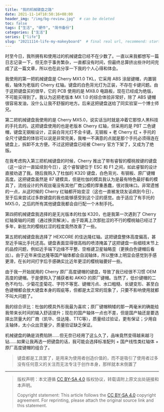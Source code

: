 ```yaml
---
title: "我的机械键盘之路"
date: 2021-11-14T18:50:16+08:00
header_img: "/img/bg-review.jpg"  # can be deleted
toc: false
tags: ["生活", "硬件", "简书备份"]
categories: ["生活"]
series: ["life"]
slug: "20211114-life-my-makeyboard"  # final real url, recommend: start by date, follow lower case words with hyphen splitter. E.g., `20230316-text-title`
---
```


时至今日，我所拥有和使用过的机械键盘已经不在少数了。一直以来我都想写一篇日志记录一下，但无奈于事务繁杂，一直都没有时间，但最终总算挤出些许时间完成了这一篇文章，所以也在此分享一下我的个人心得和体会。

我使用的第一把机械键盘是 Cherry MX1.0 TKL，它采用 ABS 涂层键帽，内置钢板，轴体为老版的 Cherry 红轴。键盘的白色背光灯为正装，不存在卡键问题。由于这把键盘买的很早，它的 PCB 使用的是 MX8.0 电路板，现在已经成为绝版，不可能买得到了。我认为这把老版本 MX 1.0 的综合体验非常好，除了 ABS 键帽很容易发油，没什么让我不舒服的地方。后来这把键盘送给了同实验室一个博士师兄。

第二把机械键盘我使用的是 Cherry MX5.0，说实话当时就是冲着它那惊人黑科技的手托去的。这把键盘使用的也是老版本 Cherry 红轴，但采用的是 PBT 二色键帽，键盘无钢板设计，正装白背光灯不会卡键。无钢板 + 老 Cherry 红 + 手托的全尺寸键盘的体验可以说是非常完美，我唯一不满意的点就是那个手托必须得连在键盘上，拆卸不太方便。不过这把键盘已经被 Cherry 官方下架了，又成为了绝版。

在我考虑购入第三把机械键盘的时候，Cherry 推出了带有睿智的樱桃按键的键盘（这一设计一直延续到今日），这个睿智键位于 ESC 和 F1 之间，如此睿智的设计直接劝退了我。随后我购入了杜伽的 K320 键盘，白色背光、有钢板、原厂键帽高度。这把键盘虽然是 87 键模具，但是杜伽的模具我认为是最有特色最好看的模具了，流线设计的外观丝毫没有其他厂商公模的厚重愚蠢，很对我味口。非常遗憾的一点，从这时候的 Cherry 红轴都开始变涩（这也一直被发烧友诟病到今日），至于后来尝试过多款键盘的我也能够感受到这个涩的感觉。由于适应了有手托的 MX5.0，之后的所有其他键盘我都会自行配一个木制手托。

第四把机械键盘我选择的是无光版本的杜伽 K320，也是我第一次遇到了 Cherry 红轴臭轴的问题（通过换货解决）。由于距离上次那批涩的不行的樱桃轴已经过了多年，新批次的樱桃红涩的程度竟然改善了一些。

第五把机械键盘我选择了 HEXCORE 的佳达隆红轴。这把键盘整体高度偏高，甚至近手端比手托还高。键盘表面显得很高档的喷漆掩盖了这把键盘一些细枝末节上的品控问题，例如近手端下边缘不平整、空格键卫星轴略歪（更换白色键帽后看出）。由于近年来佳达隆等国产轴体都会自润轴体，所以整体上明显会感觉到手感更滑，在长时间打字后手感确实比近年更涩的樱桃轴要好一些。

由于我一开始就用的 Cherry 原厂高度键帽的键盘，导致了我已经很不习惯 OEM 高度的键帽。于是便购入了捕获者和 AKKO 的原厂键帽。当然了，低价键帽的二色不均匀、少菊花歪菊花、字符不等宽、键帽污点、水口粗糙、长键变形、甚至白色键帽都会放大键盘本身的瑕疵等，但都是太正常的现象了，只要不影响使用就都不叫大问题了。

我的综合评比：杜伽的模具外形我最为喜欢；原厂键帽稍矮的那一两毫米的确能给我带来长时间的输入舒适提升；现在的国产轴体一点也不差，但是国产轴还是要选择出货量大的厂商（凯华、佳达隆、TTC等），质量经过验证，更有保证；少用自主轴体，太小众出货量少，质量验证缺乏保证。

机械键盘的确是消费陷阱……但无奈已经用了这么久了，品味竟然变得越来越刁钻……如果让我再选一把键盘的话，我可能会选择标准配列 + 国产线性类红轴体 + 原厂高度键帽的组合了。

> 键盘都是工具罢了，是用来为使用者创造价值的，而不是吸引了使用者过多没有任何意义的关注而无法专注于创作本身，那样就本末倒置了

---

> 版权声明：本文遵循 [CC BY-SA 4.0](https://creativecommons.org/licenses/by-sa/4.0/deed.zh) 版权协议，转载请附上原文出处链接和本声明。
>
> Copyright statement: This article follows the [CC BY-SA 4.0](https://creativecommons.org/licenses/by-sa/4.0/deed.en) copyright agreement. For reprinting, please attach the original source link and this statement.
